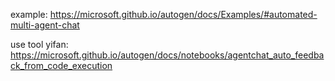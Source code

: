 example:
https://microsoft.github.io/autogen/docs/Examples/#automated-multi-agent-chat 


use tool yifan:
https://microsoft.github.io/autogen/docs/notebooks/agentchat_auto_feedback_from_code_execution 

